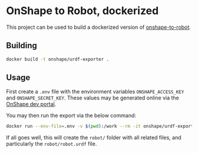 # OnShape to Robot, dockerized

This project can be used to build a dockerized version of [onshape-to-robot](https://onshape-to-robot.readthedocs.io/en/latest/index.html).

## Building

```sh
docker build -t onshape/urdf-exporter .
```

## Usage

First create a `.env` file with the environment variables `ONSHAPE_ACCESS_KEY` and `ONSHAPE_SECRET_KEY`. These values
may be generated online via the [OnShape dev portal](https://dev-portal.onshape.com/keys).

You may then run the export via the below command:
```sh
docker run --env-file=.env -v $(pwd):/work --rm -it onshape/urdf-exporter <YOUR_ONSHAPE_DOCUMENT_URL>
```

If all goes well, this will create the `robot/` folder with all related files, and particularly the `robot/robot.urdf` file.